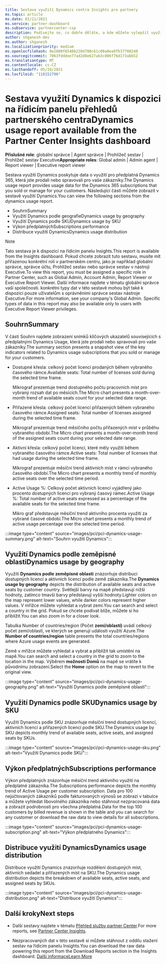 ```yaml
---
title: Sestava využití Dynamics centra Insights pro partnery
ms.topic: article
ms.date: 01/11/2021
ms.service: partner-dashboard
ms.subservice: partnercenter-csp
description: Podívejte se, co dobře děláte, a kde můžete vylepšit využití předplatných Dynamics, která zákazníkům prodáváte nebo spravujete pro vaše zákazníky.
author: shganesh-dev
ms.author: shganesh
ms.localizationpriority: medium
ms.openlocfilehash: 0e2880f8548b220d708c61c08a0ea9fb37700240
ms.sourcegitcommit: 7063fdddee77ad2d8e627ab3c806f76d173ab652
ms.translationtype: MT
ms.contentlocale: cs-CZ
ms.lasthandoff: 05/19/2021
ms.locfileid: "110152796"
---
```

# <a name="dynamics-usage-report-available-from-the-partner-center-insights-dashboard"></a><span data-ttu-id="be7b5-103">Sestava využití Dynamics k dispozici na řídicím panelu přehledů partnerského centra</span><span class="sxs-lookup"><span data-stu-id="be7b5-103">Dynamics usage report available from the Partner Center Insights dashboard</span></span>

<span data-ttu-id="be7b5-104">**Příslušné role**: globální správce | Agent správce | Prohlížeč sestav | Prohlížeč sestav Executive</span><span class="sxs-lookup"><span data-stu-id="be7b5-104">**Appropriate roles**: Global admin | Admin agent | Report viewer | Executive report viewer</span></span>

<span data-ttu-id="be7b5-105">Sestava využití Dynamics poskytuje data o využití pro předplatná Dynamics 365, která jste prodali nebo spravovali pro vaše zákazníky.</span><span class="sxs-lookup"><span data-stu-id="be7b5-105">The Dynamics usage report provides usage data for the Dynamics 365 subscriptions that you sold or manage for your customers.</span></span> <span data-ttu-id="be7b5-106">Následující části můžete zobrazit v sestavě využití Dynamics.</span><span class="sxs-lookup"><span data-stu-id="be7b5-106">You can view the following sections from the dynamics usage report.</span></span>

- <span data-ttu-id="be7b5-107">Souhrn</span><span class="sxs-lookup"><span data-stu-id="be7b5-107">Summary</span></span>
- <span data-ttu-id="be7b5-108">Využití Dynamics podle geografie</span><span class="sxs-lookup"><span data-stu-id="be7b5-108">Dynamics usage by geography</span></span>
- <span data-ttu-id="be7b5-109">Využití Dynamics podle SKU</span><span class="sxs-lookup"><span data-stu-id="be7b5-109">Dynamics usage by SKU</span></span>
- <span data-ttu-id="be7b5-110">Výkon předplatných</span><span class="sxs-lookup"><span data-stu-id="be7b5-110">Subscriptions performance</span></span>
- <span data-ttu-id="be7b5-111">Distribuce využití Dynamics</span><span class="sxs-lookup"><span data-stu-id="be7b5-111">Dynamics usage distribution</span></span>

 > [!NOTE]
 > <span data-ttu-id="be7b5-112">Tato sestava je k dispozici na řídicím panelu Insights.</span><span class="sxs-lookup"><span data-stu-id="be7b5-112">This report is available from the Insights dashboard.</span></span> <span data-ttu-id="be7b5-113">Pokud chcete zobrazit tuto sestavu, musíte mít přiřazenou konkrétní roli v partnerském centru, jako je například globální správce, správce účtu, Prohlížeč sestav nebo správce sestav v nástroji Executive.</span><span class="sxs-lookup"><span data-stu-id="be7b5-113">To view this report, you must be assigned a specific role in Partner Center, such as Global Admin, Account Admin, Report Viewer or Executive Report Viewer.</span></span> <span data-ttu-id="be7b5-114">Další informace najdete v tématu globální správce vaší společnosti. konkrétní typy dat v této sestavě mohou být také k dispozici pouze uživatelům s oprávněními správce sestav nástroje Executive.</span><span class="sxs-lookup"><span data-stu-id="be7b5-114">For more information, see your company's Global Admin. Specific types of data in this report may also be available only to users with Executive Report Viewer privileges.</span></span>

## <a name="summary"></a><span data-ttu-id="be7b5-115">Souhrn</span><span class="sxs-lookup"><span data-stu-id="be7b5-115">Summary</span></span>

<span data-ttu-id="be7b5-116">V části Souhrn najdete zobrazení snímků klíčových ukazatelů souvisejících s předplatnými Dynamics Usage, která jste prodali nebo spravovali pro vaše zákazníky.</span><span class="sxs-lookup"><span data-stu-id="be7b5-116">The summary section presents a snapshot view of the key indicators related to Dynamics usage subscriptions that you sold or manage for your customers.</span></span>  

- <span data-ttu-id="be7b5-117">Dostupné křesla: celkový počet licencí prodaných během vybraného časového rámce.</span><span class="sxs-lookup"><span data-stu-id="be7b5-117">Available seats: Total number of licenses sold during the selected time frame.</span></span>

   <span data-ttu-id="be7b5-118">Mikrograf prezentuje trend dostupného počtu pracovních míst pro vybraný rozsah dat po měsících.</span><span class="sxs-lookup"><span data-stu-id="be7b5-118">The Micro chart presents a month-over-month trend of available seats count for your selected date range.</span></span>

- <span data-ttu-id="be7b5-119">Přiřazené křesla: celkový počet licencí přiřazených během vybraného časového rámce.</span><span class="sxs-lookup"><span data-stu-id="be7b5-119">Assigned seats: Total number of licenses assigned during the selected time frame.</span></span>

   <span data-ttu-id="be7b5-120">Mikrograf prezentuje trend měsíčního počtu přiřazených míst v průběhu vybraného období.</span><span class="sxs-lookup"><span data-stu-id="be7b5-120">The Micro chart presents a month-over-month trend of the assigned seats count during your selected date range.</span></span>

- <span data-ttu-id="be7b5-121">Aktivní křesla: celkový počet licencí, které měly využití během vybraného časového rámce.</span><span class="sxs-lookup"><span data-stu-id="be7b5-121">Active seats: Total number of licenses that had usage during the selected time frame.</span></span> 

   <span data-ttu-id="be7b5-122">Mikrograf prezentuje měsíční trend aktivních míst v rámci vybraného časového období.</span><span class="sxs-lookup"><span data-stu-id="be7b5-122">The Micro chart presents a monthly trend of monthly active seats over the selected time period.</span></span>

- <span data-ttu-id="be7b5-123">Active Usage %: Celkový počet aktivních licencí vyjádřený jako procento dostupných licencí pro vybraný časový rámec.</span><span class="sxs-lookup"><span data-stu-id="be7b5-123">Active Usage %: Total number of active seats expressed as a percentage of the available seats for the selected time frame.</span></span> 

   <span data-ttu-id="be7b5-124">Mikro graf představuje měsíční trend aktivního procenta využití za vybrané časové období.</span><span class="sxs-lookup"><span data-stu-id="be7b5-124">The Micro chart presents a monthly trend of active usage percentage over the selected time period.</span></span>

:::image type="content" source="images/pci/pci-dynamics-usage-summary.png" alt-text="Souhrn využití Dynamics":::

## <a name="dynamics-usage-by-geography"></a><span data-ttu-id="be7b5-126">Využití Dynamics podle zeměpisné oblasti</span><span class="sxs-lookup"><span data-stu-id="be7b5-126">Dynamics usage by geography</span></span>

<span data-ttu-id="be7b5-127">Využití **Dynamics podle zeměpisné oblasti** znázorňuje distribuci dostupných licencí a aktivních licencí podle země zákazníka.</span><span class="sxs-lookup"><span data-stu-id="be7b5-127">The **Dynamics usage by geography** depicts the distribution of available seats and active seats by customer country.</span></span> <span data-ttu-id="be7b5-128">Světlejší barvy na mapě představují nižší hodnoty, zatímco tmavší barvy představují vyšší hodnoty.</span><span class="sxs-lookup"><span data-stu-id="be7b5-128">Lighter colors on the map represent lower values, while darker colors represent higher values.</span></span> <span data-ttu-id="be7b5-129">V mřížce můžete vyhledat a vybrat zemi.</span><span class="sxs-lookup"><span data-stu-id="be7b5-129">You can search and select a country in the grid.</span></span> <span data-ttu-id="be7b5-130">Pokud se chcete podívat blíže, můžete si ho přiblížit.</span><span class="sxs-lookup"><span data-stu-id="be7b5-130">You can also zoom in for a closer look.</span></span>

<span data-ttu-id="be7b5-131">Tabulka Number of countries/region (Počet **zemí/oblastí)** uvádí celkový počet zemí/oblastí, ve kterých se generují události využití Azure.</span><span class="sxs-lookup"><span data-stu-id="be7b5-131">The **Number of countries/region** table presents the total countries/regions where Azure usage events are generated.</span></span>

<span data-ttu-id="be7b5-132">Země v mřížce můžete vyhledat a vybrat a přiblížit tak umístění na mapě.</span><span class="sxs-lookup"><span data-stu-id="be7b5-132">You can search and select a country in the grid to zoom to the location in the map.</span></span> <span data-ttu-id="be7b5-133">Výběrem **možnosti Domů** na mapě se vrátíte k původnímu zobrazení.</span><span class="sxs-lookup"><span data-stu-id="be7b5-133">Select the **Home** option on the map to revert to the original view.</span></span>

:::image type="content" source="images/pci/pci-dynamics-usage-geography.png" alt-text="Využití Dynamics podle zeměpisné oblasti":::

## <a name="dynamics-usage-by-sku"></a><span data-ttu-id="be7b5-135">Využití Dynamics podle SKU</span><span class="sxs-lookup"><span data-stu-id="be7b5-135">Dynamics usage by SKU</span></span>

<span data-ttu-id="be7b5-136">Využití Dynamics podle SKU znázorňuje měsíční trend dostupných licencí, aktivních licencí a přiřazených licencí podle SKU.</span><span class="sxs-lookup"><span data-stu-id="be7b5-136">The Dynamics usage by SKU depicts monthly trend of available seats, active seats, and assigned seats by SKUs.</span></span>

:::image type="content" source="images/pci/pci-dynamics-usage-sku.png" alt-text="Využití Dynamics podle SKU":::

## <a name="subscriptions-performance"></a><span data-ttu-id="be7b5-138">Výkon předplatných</span><span class="sxs-lookup"><span data-stu-id="be7b5-138">Subscriptions performance</span></span>

<span data-ttu-id="be7b5-139">Výkon předplatných znázorňuje měsíční trend aktivního využití na předplatné zákazníka.</span><span class="sxs-lookup"><span data-stu-id="be7b5-139">The Subscriptions performance depicts the monthly trend of Active Usage per customer subscription.</span></span> <span data-ttu-id="be7b5-140">Data pro 100 nejúčtovaných zákazníků podle fakturovaných výnosů se zobrazí v tabulce a můžete vyhledat libovolného zákazníka nebo stáhnout nezpracovaná data a zobrazit podrobnosti pro všechna předplatná.</span><span class="sxs-lookup"><span data-stu-id="be7b5-140">Data for the top 100 customers by billed revenue is shown in the table and you can search for any customer or download the raw data to view details for all subscriptions.</span></span>

:::image type="content" source="images/pci/pci-dynamics-usage-subscription.png" alt-text="Výkon předplatného Dynamics":::

## <a name="dynamics-usage-distribution"></a><span data-ttu-id="be7b5-142">Distribuce využití Dynamics</span><span class="sxs-lookup"><span data-stu-id="be7b5-142">Dynamics usage distribution</span></span>

<span data-ttu-id="be7b5-143">Distribuce využití Dynamics znázorňuje rozdělení dostupných míst, aktivních sedadel a přiřazených míst na SKU.</span><span class="sxs-lookup"><span data-stu-id="be7b5-143">The Dynamics usage distribution depicts the breakdown of available seats, active seats, and assigned seats by SKUs.</span></span>

:::image type="content" source="images/pci/pci-dynamics-usage-distribution.png" alt-text="Distribuce využití Dynamics":::

## <a name="next-steps"></a><span data-ttu-id="be7b5-145">Další kroky</span><span class="sxs-lookup"><span data-stu-id="be7b5-145">Next steps</span></span>

- <span data-ttu-id="be7b5-146">Další sestavy najdete v tématu [Přehled služby partner Center](partner-center-insights.md).</span><span class="sxs-lookup"><span data-stu-id="be7b5-146">For more reports, see [Partner Center Insights](partner-center-insights.md).</span></span>

- <span data-ttu-id="be7b5-147">Nezpracovaných dat v této sestavě si můžete stáhnout z oddílu stažení sestav na řídicím panelu Insights.</span><span class="sxs-lookup"><span data-stu-id="be7b5-147">You can download the raw data powering this report from the Download Reports section in the Insights dashboard.</span></span> [<span data-ttu-id="be7b5-148">Další informace</span><span class="sxs-lookup"><span data-stu-id="be7b5-148">Learn More</span></span>](pci-download-reports.md) 
